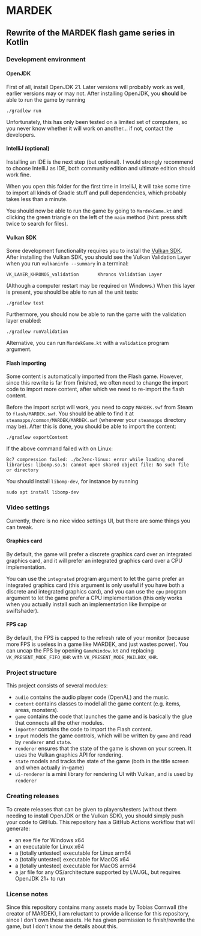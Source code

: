 # MARDEK
## Rewrite of the MARDEK flash game series in Kotlin

### Development environment
#### OpenJDK
First of all, install OpenJDK 21.
Later versions will probably work as well, earlier versions may or may not.
After installing OpenJDK, you **should** be able to run the game by running
```
./gradlew run
```
Unfortunately, this has only been tested on a limited set of computers,
so you never know whether it will work on another... if not, contact the
developers.

#### IntelliJ (optional)
Installing an IDE is the next step (but optional).
I would strongly recommend to choose IntelliJ as IDE,
both community edition and ultimate edition should work fine.

When you open this folder for the first time in IntelliJ,
it will take some time to import all kinds of Gradle stuff and pull
dependencies, which probably takes less than a minute.

You should now be able to run the game by going to `MardekGame.kt`
and clicking the green triangle on the left of the `main` method
(hint: press shift twice to search for files).

#### Vulkan SDK
Some development functionality requires you to install the
[Vulkan SDK](https://vulkan.lunarg.com/sdk/home).
After installing the Vulkan SDK, you should see the
Vulkan Validation Layer when you run `vulkaninfo --summary` in a terminal:
```
VK_LAYER_KHRONOS_validation       Khronos Validation Layer
```
(Although a computer restart may be required on Windows.)
When this layer is present, you should be able to run all the unit tests:
```
./gradlew test
```
Furthermore, you should now be able to run the game with the
validation layer enabled:
```
./gradlew runValidation
```
Alternative, you can run `MardekGame.kt` with a `validation`
program argument.

#### Flash importing
Some content is automatically imported from the Flash game.
However, since this rewrite is far from finished, we often need to
change the import code to import more content, after which we need
to re-import the flash content.

Before the import script will work, you need to copy `MARDEK.swf`
from Steam to `flash/MARDEK.swf`. You should be able to find it
at `steamapps/common/MARDEK/MARDEK.swf`
(wherever your `steamapps` directory may be).
After this is done, you should be able to import the content:
```
./gradlew exportContent
```
If the above command failed with on Linux:
```
Bc7 compression failed: ./bc7enc-linux: error while loading shared libraries: libomp.so.5: cannot open shared object file: No such file or directory
```
You should install `libomp-dev`, for instance by running
```
sudo apt install libomp-dev
```

### Video settings
Currently, there is no nice video settings UI, but there are
some things you can tweak.

#### Graphics card
By default, the game will prefer a discrete graphics card over
an integrated graphics card, and it will prefer an integrated
graphics card over a CPU implementation.

You can use the `integrated` program argument to let the game
prefer an integrated graphics card (this argument is only
useful if you have both a discrete and integrated graphics card),
and you can use the `cpu` program argument to let the game prefer
a CPU implementation (this only works when you actually install
such an implementation like llvmpipe or swiftshader).

#### FPS cap
By default, the FPS is capped to the refresh rate of your monitor
(because more FPS is useless in a game like MARDEK, and just
wastes power). You can uncap the FPS by opening `GameWindow.kt`
and replacing `VK_PRESENT_MODE_FIFO_KHR` with
`VK_PRESENT_MODE_MAILBOX_KHR`.

### Project structure
This project consists of several modules:
- `audio` contains the audio player code (OpenAL) and the music.
- `content` contains classes to model all the game content
  (e.g. items, areas, monsters).
- `game` contains the code that launches the game and is
  basically the glue that connects all the other modules.
- `importer` contains the code to import the Flash content.
- `input` models the game controls, which will be written by
  `game` and read by `renderer` and `state`.
- `renderer` ensures that the state of the game is shown on
  your screen. It uses the Vulkan graphics API for rendering.
- `state` models and tracks the state of the game (both in
  the title screen and when actually in-game)
- `ui-renderer` is a mini library for rendering UI with
  Vulkan, and is used by `renderer`

### Creating releases
To create releases that can be given to players/testers
(without them needing to install OpenJDK or the Vulkan SDK),
you should simply push your code to GitHub. This repository has
a GitHub Actions workflow that will generate:
- an exe file for Windows x64
- an executable for Linux x64
- a (totally untested) executable for Linux arm64
- a (totally untested) executable for MacOS x64
- a (totally untested) executable for MacOS arm64
- a jar file for any OS/architecture supported by LWJGL,
  but requires OpenJDK 21+ to run

### License notes
Since this repository contains many assets made by Tobias Cornwall
(the creator of MARDEK), I am reluctant to provide a license for
this repository, since I don't own these assets. He has given
permission to finish/rewrite the game, but I don't know the details
about this.
